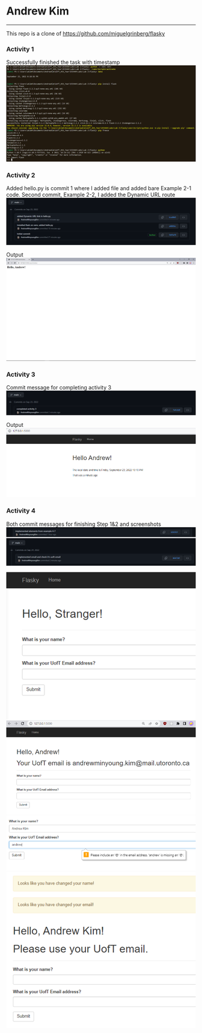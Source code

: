# Andrew Kim

---

This repo is a clone of https://github.com/miguelgrinberg/flasky

### Activity 1

Successfully finished the task with timestamp
![](images/act1snap.PNG)

### Activity 2

Added hello.py is commit 1 where I added file and added bare Example 2-1 code.
Second commit, Example 2-2, I added the Dynamic URL route
![](images/act2snapCommits.PNG)

Output
![](images/act2snap.PNG)

### Activity 3
Commit message for completing activity 3
![](images/act3snapCommit.PNG)

Output
![](images/act3snap.PNG)

### Activity 4

Both commit messages for finishing Step 1&2 and screenshots
![](images/act4snapCommit1.PNG)
![](images/act4snapCommit2.PNG)

![](images/act4snap1.PNG)
![](images/act4snap2.PNG)
![](images/act4snap3.PNG)
![](images/act4snap4.PNG)
